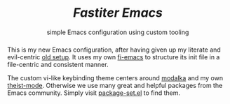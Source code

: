 <div align="center">
    <h1><i>Fastiter Emacs</i></h1>
    simple Emacs configuration using custom tooling
</div>
<h3></h3>

This is my new Emacs configuration, after having given up my literate and evil-centric [old setup](https://github.com/leotaku/literate-emacs).
It uses my own [fi-emacs](https://github.com/leotaku/fi-emacs) to structure its init file in a file-centric and consistent manner.

The custom vi-like keybinding theme centers around [modalka](https://github.com/mrkkrp/modalka) and my own [theist-mode](https://github.com/leotaku/theist-mode).
Otherwise we use many great and helpful packages from the Emacs community. 
Simply visit [package-set.el](package-set.el) to find them.
